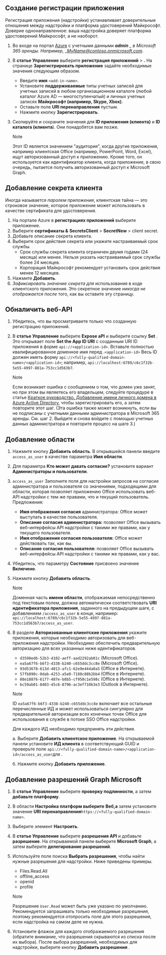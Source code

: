 ## <a name="create-an-app-registration"></a>Создание регистрации приложения

Регистрация приложения (надстройки) устанавливает доверительные отношения между надстройки и платформа удостоверений Майкрософт. Доверие однонаправленное: ваша надстройка доверяет платформа удостоверений Майкрософт, а не наоборот.

1. Во входе на портал [Azure](https://portal.azure.com/) с учетными данными ***admin** _ в Microsoft 365 аренды. Например, _*MyName@contoso.onmicrosoft.com**.
1. В **статье Управление** выберите **регистрация приложений** > **.** На странице **Зарегистрировать приложение** задайте необходимые значения следующим образом.

    * Введите **имя** `<add-in-name>`.
    * Установите **поддерживаемые** типы учетных записей для учетных записей в любом организационном каталоге (любой каталог Azure AD — многоступенчатый) и личных учетных записях **Майкрософт (например, Skype, Xbox)**.
    * Оставьте поле **URI перенаправления** пустым.
    * Нажмите кнопку **Зарегистрировать**.

1. Скопируйте и сохраните значения для **ID приложения (клиента)** и **ID каталога (клиента**). Они понадобятся вам позже.

    > [!NOTE]
    > Этот ID является значением "аудитория", когда другие приложения, например клиентская Office (например, PowerPoint, Word, Excel), ищут авторизованный доступ к приложению. Кроме того, он используется как идентификатор клиента, когда приложение, в свою очередь, пытается получить авторизованный доступ к Microsoft Graph.

## <a name="add-a-client-secret"></a>Добавление секрета клиента

Иногда называется _паролем приложения_, клиентская тайна — это строковое значение, которое приложение может использовать в качестве сертификата для удостоверения.

1. На портале Azure в **регистрациях приложений** выберите приложение.
1. Выберите **сертификаты &** **SecretsClient** >  **SecretNew** >  client secret.
1. Добавьте описание секрета клиента.
1. Выберите срок действия секрета или укажите настраиваемый срок службы.
    * Срок службы секрета клиента ограничен двумя годами (24 месяца) или менее. Нельзя указать настраиваемый срок службы более 24 месяцев.
    * Корпорация Майкрософт рекомендует установить срок действия менее 12 месяцев.
1. Нажмите **Добавить**.
1. _Зафиксировать значение секрета для_ использования в коде клиентского приложения. Это секретное значение _никогда не отображается после_ того, как вы оставите эту страницу.

## <a name="expose-a-web-api"></a>Обналичить веб-API

1. Убедитесь, что вы просматриваете только что созданную регистрацию приложений.
1. В **статье Управление** выберите **Expose aPI** и выберите ссылку **Set** . Это открывает поле **Set the App ID URI** с созданным URI ID приложения в форме `api://<application-id>`. Вставьте полностью квалифицированное доменное имя перед .`<application-id>` Весь ID должен иметь форму `api://<fully-qualified-domain-name>/<application-id>`; например, `api://localhost:6789/c6c1f32b-5e55-4997-881a-753cc1d563b7`.

    > [!NOTE]
    > Если возникает ошибка с сообщением о том, что домен уже занят, но при этом вы являетесь его владельцем, следуйте процедуре в статье [Краткое руководство. Добавление имени личного домена в Azure Active Directory](/azure/active-directory/add-custom-domain), чтобы зарегистрировать его, а затем повторите этот шаг. (Эта ошибка также может возникнуть, если вы не подписаны с учетными данными администратора в Microsoft 365 аренды. См. шаг 2. Выйдите и снова войдите с помощью учетных данных администратора и повторите процесс на шаге 3.)

## <a name="add-a-scope"></a>Добавление области

1. Нажмите кнопку **Добавить область**. В открывшейся панели введите `access_as_user` в качестве параметра **Имя области**.

1. Для параметра **Кто может давать согласие?** установите вариант **Администраторы и пользователи**.

1. `access_as_user` Заполните поля для настройки запросов на согласие администратора и пользователя со значениями, подходящими для области, которая позволяет приложению Office использовать веб-API надстройки с тем же правами, что и текущий пользователь. Предложения:

    * **Имя отображения согласия** администратора: Office может выступать в качестве пользователя.
    * **Описание согласия администратора:** позволяет Office вызывать веб-интерфейсы API надстройки с такими же правами, как у текущего пользователя.
    * **Имя отображения согласия пользователя:** Office может действовать так, как вы.
    * **Описание согласия пользователя:** позволяет Office вызывать веб-интерфейсы API надстройки с такими же правами, как у вас.

1. Убедитесь, что параметру **Состояние** присвоено значение **Включено**.

1. Нажмите кнопку **Добавить область**.

    > [!NOTE]
    > Доменная часть **имени области**, отображаемая непосредственно под текстовым полем, должна автоматически соответствовать **URI идентификатора приложения**, заданного на предыдущем шаге, с добавлением `/access_as_user` в конце, например: `api://localhost:6789/c6c1f32b-5e55-4997-881a-753cc1d563b7/access_as_user`.

1. В разделе **Авторизованные клиентские приложения** укажите приложения, которые необходимо авторизовать для веб-приложения надстройки. Необходимо обеспечить предварительную авторизацию для всех указанных ниже идентификаторов.
  
    * `d3590ed6-52b3-4102-aeff-aad2292ab01c` (Microsoft Office).
    * `ea5a67f6-b6f3-4338-b240-c655ddc3cc8e` (Microsoft Office).
    * `93d53678-613d-4013-afc1-62e9e444a0a5` (Office в Интернете).
    * `57fb890c-0dab-4253-a5e0-7188c88b2bb4` (Office в Интернете).
    * `08e18876-6177-487e-b8b5-cf950c1e598c` (Office в Интернете).
    * `bc59ab01-8403-45c6-8796-ac3ef710b3e3` (Outlook в Интернете).

    > [!NOTE]
    > ID `ea5a67f6-b6f3-4338-b240-c655ddc3cc8e` включает все остальные перечисленные ИД и может использоваться сингулярно для предварительной авторизации всех конечных точек Office для использования в службе в потоке SSO Office надстройки.

    Для каждого ИД необходимо предпринять эти действия.

      а. Выберите **Добавить клиентское приложение**. На открываемой панели установите **ИД клиента** в соответствующий GUID и проверьте поле `api://<fully-qualified-domain-name>/<application-id>/access_as_user`для .

      б. Нажмите кнопку **Добавить приложение**.

## <a name="add-microsoft-graph-permissions"></a>Добавление разрешений Graph Microsoft

1. В **статье Управление** выберите **проверку подлинности**, а затем **добавьте платформу**.

1. В области **Настройка платформ выберите** **Веб,а** затем установите значение **URI перенаправления**`https://<fully-qualified-domain-name>`.

1. Выберите элемент **Настроить**.

1. В **статье Управление** выберите **разрешения API** и добавьте **разрешение**. На открываемой панели выберите **Microsoft Graph**, а затем выберите **делегирование разрешений**.

1. Используйте поле поиска **Выбрать разрешения**, чтобы найти нужные разрешения для надстройки. Ниже приведены примеры.

    * Files.Read.All
    * offline_access
    * openid
    * profile

    > [!NOTE]
    > Разрешение `User.Read` может быть уже указано по умолчанию. Рекомендуется запрашивать только необходимые разрешения, поэтому рекомендуется отопросить поле для этого разрешения, если надстройка на самом деле не нужна.

1. Установите флажок для каждого отображаемого разрешения (обратите внимание, что разрешения скрываются из списка после их выбора). После выбора разрешений, необходимых для надстройки, выберите кнопку **Добавить разрешения** .
